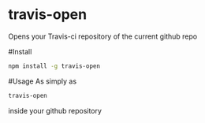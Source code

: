 # travis-open
Opens your Travis-ci repository of the current github repo

#Install
```bash
npm install -g travis-open
```

#Usage
As simply as
```bash
travis-open
```
inside your github repository
